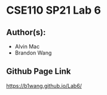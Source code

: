 # CSE110 SP21 Lab 6

## Author(s):
- Alvin Mac
- Brandon Wang

## Github Page Link

https://b1wang.github.io/Lab6/

